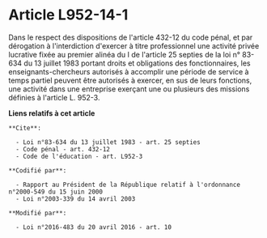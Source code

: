 # Article L952-14-1

Dans le respect des dispositions de l'article 432-12 du code pénal, et par dérogation à l'interdiction d'exercer à titre
professionnel une activité privée lucrative fixée au premier alinéa du I de l'article 25 septies de la loi n° 83-634 du 13
juillet 1983 portant droits et obligations des fonctionnaires, les enseignants-chercheurs autorisés à accomplir une période
de service à temps partiel peuvent être autorisés à exercer, en sus de leurs fonctions, une activité dans une entreprise
exerçant une ou plusieurs des missions définies à l'article L. 952-3.

**Liens relatifs à cet article**

	**Cite**:

	  - Loi n°83-634 du 13 juillet 1983 - art. 25 septies
	  - Code pénal - art. 432-12
	  - Code de l'éducation - art. L952-3

	**Codifié par**:

	  - Rapport au Président de la République relatif à l'ordonnance n°2000-549 du 15 juin 2000
	  - Loi n°2003-339 du 14 avril 2003

	**Modifié par**:

	  - Loi n°2016-483 du 20 avril 2016 - art. 10
